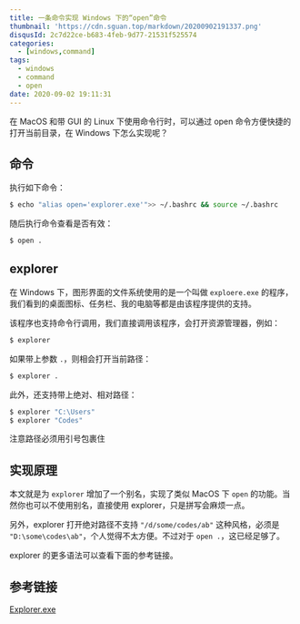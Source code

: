 ```yaml
---
title: 一条命令实现 Windows 下的“open”命令
thumbnail: 'https://cdn.sguan.top/markdown/20200902191337.png'
disqusId: 2c7d22ce-b683-4feb-9d77-21531f525574
categories:
  - [windows,command]
tags:
  - windows
  - command
  - open
date: 2020-09-02 19:11:31
---
```


在 MacOS 和带 GUI 的 Linux 下使用命令行时，可以通过 open 命令方便快捷的打开当前目录，在 Windows 下怎么实现呢？ 

<!-- more -->

## 命令

执行如下命令：

```bash
$ echo "alias open='explorer.exe'">> ~/.bashrc && source ~/.bashrc
```

随后执行命令查看是否有效：

```bash
$ open .
```

## explorer

在 Windows 下，图形界面的文件系统使用的是一个叫做 `exploere.exe` 的程序，我们看到的桌面图标、任务栏、我的电脑等都是由该程序提供的支持。

该程序也支持命令行调用，我们直接调用该程序，会打开资源管理器，例如：

```bash
$ explorer
```

如果带上参数 `.`，则相会打开当前路径：

```bash
$ explorer .
```

此外，还支持带上绝对、相对路径：

```bash
$ explorer "C:\Users"
$ explorer "Codes"
```

注意路径必须用引号包裹住

## 实现原理

本文就是为 `explorer` 增加了一个别名，实现了类似 MacOS 下 `open` 的功能。当然你也可以不使用别名，直接使用 explorer，只是拼写会麻烦一点。

另外，explorer 打开绝对路径不支持 `"/d/some/codes/ab"` 这种风格，必须是 `"D:\some\codes\ab"`，个人觉得不太方便。不过对于 `open .`，这已经足够了。 

explorer 的更多语法可以查看下面的参考链接。

## 参考链接

[Explorer.exe](https://ss64.com/nt/explorer.html)